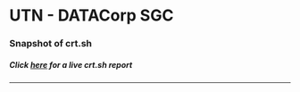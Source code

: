 # UTN - DATACorp SGC
### Snapshot of crt.sh
##### Click [here](https://crt.sh/?q=339F1F38901A51522CF9D3C66124C9ED5D25C9DCE1D3BAEEA5D5979211F032B1) for a live crt.sh report

---

